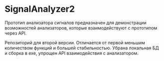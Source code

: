 # SignalAnalyzer2

Прототип анализатора сигналов предназначен для демонстрации возможностей анализаторов, которые взаимодействуют с прототипом через API.

Репозиторий для второй версии. Отличается от первой меньшим количеством функций и большей стабильностью. Убрана локальная БД и сборка в exe, упрощен API взаимодействия с анализатором.
